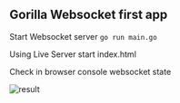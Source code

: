 ## Gorilla Websocket first app ##

Start Websocket server
``` go run main.go ```

Using Live Server start index.html

Check in browser console websocket state

![result](img/result.png)
